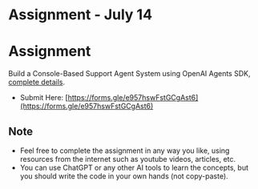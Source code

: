 # Assignment - July 14

# Assignment

Build a Console-Based Support Agent System using OpenAI Agents SDK, [complete details](https://docs.google.com/document/d/1gZwuQuW5HTjNEVTfaGX56brdR5I0oj11/edit?usp=sharing&ouid=103459919058078389355&rtpof=true&sd=true).

- Submit Here: [https://forms.gle/e957hswFstGCgAst6](https://forms.gle/e957hswFstGCgAst6)


## Note

- Feel free to complete the assignment in any way you like, using resources from the internet such as youtube videos, articles, etc.
- You can use ChatGPT or any other AI tools to learn the concepts, but you should write the code in your own hands (not copy-paste).
